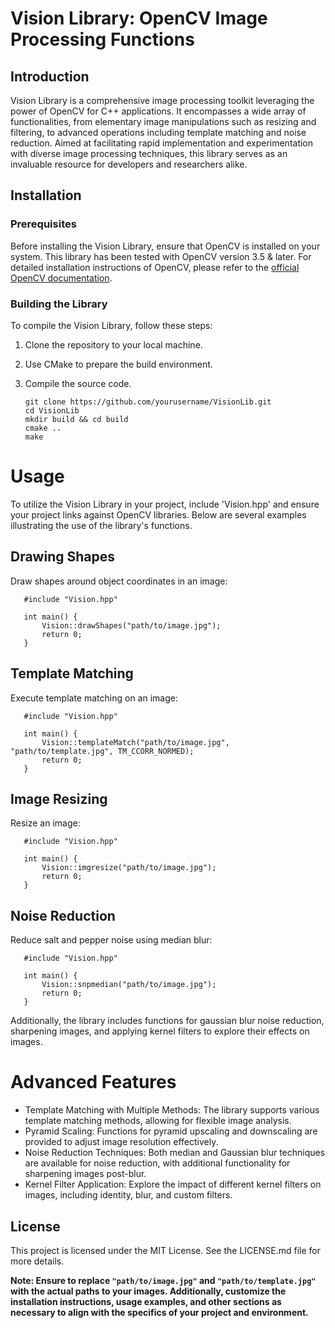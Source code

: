 # Vision Library: OpenCV Image Processing Functions

## Introduction

Vision Library is a comprehensive image processing toolkit leveraging the power of OpenCV for C++ applications. It encompasses a wide array of functionalities, from elementary image manipulations such as resizing and filtering, to advanced operations including template matching and noise reduction. Aimed at facilitating rapid implementation and experimentation with diverse image processing techniques, this library serves as an invaluable resource for developers and researchers alike.

## Installation

### Prerequisites

Before installing the Vision Library, ensure that OpenCV is installed on your system. This library has been tested with OpenCV version 3.5 & later. For detailed installation instructions of OpenCV, please refer to the [official OpenCV documentation](https://docs.opencv.org/master/).

### Building the Library

To compile the Vision Library, follow these steps:

1. Clone the repository to your local machine.
2. Use CMake to prepare the build environment.
3. Compile the source code.

       git clone https://github.com/yourusername/VisionLib.git
       cd VisionLib
       mkdir build && cd build
       cmake ..
       make

# Usage

To utilize the Vision Library in your project, include 'Vision.hpp' and ensure your project links against OpenCV libraries. Below are several examples illustrating the use of the library's functions.

## Drawing Shapes
Draw shapes around object coordinates in an image:

       #include "Vision.hpp"

       int main() {
           Vision::drawShapes("path/to/image.jpg");
           return 0;
       }

## Template Matching
Execute template matching on an image:

       #include "Vision.hpp"

       int main() {
           Vision::templateMatch("path/to/image.jpg", "path/to/template.jpg", TM_CCORR_NORMED);
           return 0;
       }

## Image Resizing
Resize an image:

       #include "Vision.hpp"

       int main() {
           Vision::imgresize("path/to/image.jpg");
           return 0;
       }

## Noise Reduction
Reduce salt and pepper noise using median blur:

       #include "Vision.hpp"
       
       int main() {
           Vision::snpmedian("path/to/image.jpg");
           return 0;
       }

Additionally, the library includes functions for gaussian blur noise reduction, sharpening images, and applying kernel filters to explore their effects on images.

# Advanced Features
- Template Matching with Multiple Methods: The library supports various template matching methods, allowing for flexible image analysis.
- Pyramid Scaling: Functions for pyramid upscaling and downscaling are provided to adjust image resolution effectively.
- Noise Reduction Techniques: Both median and Gaussian blur techniques are available for noise reduction, with additional functionality for sharpening images post-blur.
- Kernel Filter Application: Explore the impact of different kernel filters on images, including identity, blur, and custom filters.

## License
This project is licensed under the MIT License. See the LICENSE.md file for more details.

**Note: Ensure to replace `"path/to/image.jpg"` and `"path/to/template.jpg"` with the actual paths to your images. Additionally, customize the installation instructions, usage examples, and other sections as necessary to align with the specifics of your project and environment.**
